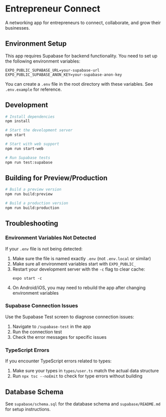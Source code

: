 # Entrepreneur Connect

A networking app for entrepreneurs to connect, collaborate, and grow their businesses.

## Environment Setup

This app requires Supabase for backend functionality. You need to set up the following environment variables:

```
EXPO_PUBLIC_SUPABASE_URL=your-supabase-url
EXPO_PUBLIC_SUPABASE_ANON_KEY=your-supabase-anon-key
```

You can create a `.env` file in the root directory with these variables. See `.env.example` for reference.

## Development

```bash
# Install dependencies
npm install

# Start the development server
npm start

# Start with web support
npm run start-web

# Run Supabase tests
npm run test:supabase
```

## Building for Preview/Production

```bash
# Build a preview version
npm run build:preview

# Build a production version
npm run build:production
```

## Troubleshooting

### Environment Variables Not Detected

If your `.env` file is not being detected:

1. Make sure the file is named exactly `.env` (not `.env.local` or similar)
2. Make sure all environment variables start with `EXPO_PUBLIC_`
3. Restart your development server with the `-c` flag to clear cache:
   ```
   expo start -c
   ```
4. On Android/iOS, you may need to rebuild the app after changing environment variables

### Supabase Connection Issues

Use the Supabase Test screen to diagnose connection issues:

1. Navigate to `/supabase-test` in the app
2. Run the connection test
3. Check the error messages for specific issues

### TypeScript Errors

If you encounter TypeScript errors related to types:

1. Make sure your types in `types/user.ts` match the actual data structure
2. Run `npx tsc --noEmit` to check for type errors without building

## Database Schema

See `supabase/schema.sql` for the database schema and `supabase/README.md` for setup instructions.